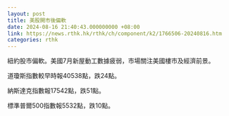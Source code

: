 ```yaml
---
layout: post
title: 美股開市後偏軟
date: 2024-08-16 21:40:43.000000000 +08:00
link: https://news.rthk.hk/rthk/ch/component/k2/1766506-20240816.htm
categories: rthk
---
```


紐約股市偏軟。美國7月新屋動工數據疲弱，市場關注美國樓市及經濟前景。

道瓊斯指數較早時報40538點，跌24點。

納斯達克指數報17542點，跌51點。

標準普爾500指數報5532點，跌10點。
